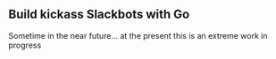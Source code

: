 Build kickass Slackbots with Go
-------------------------------

Sometime in the near future... at the present this is an extreme work in progress
